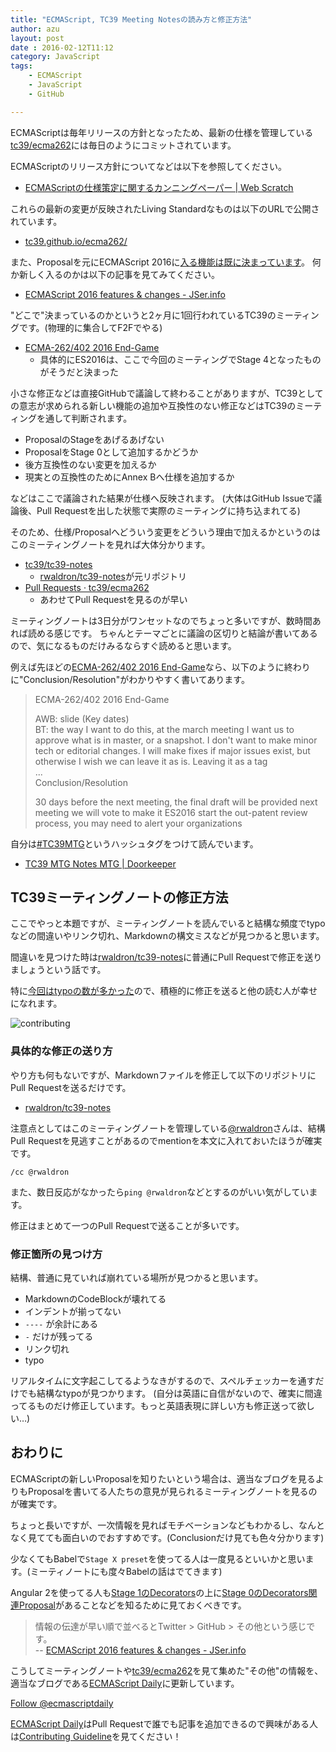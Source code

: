 ```yaml
---
title: "ECMAScript, TC39 Meeting Notesの読み方と修正方法"
author: azu
layout: post
date : 2016-02-12T11:12
category: JavaScript
tags:
    - ECMAScript
    - JavaScript
    - GitHub

---
```


ECMAScriptは毎年リリースの方針となったため、最新の仕様を管理している[tc39/ecma262](https://github.com/tc39/ecma262 "tc39/ecma262")には毎日のようにコミットされています。

ECMAScriptのリリース方針についてなどは以下を参照してください。

- [ECMAScriptの仕様策定に関するカンニングペーパー | Web Scratch](http://efcl.info/2015/10/18/ecmascript-paper/ "ECMAScriptの仕様策定に関するカンニングペーパー | Web Scratch")

これらの最新の変更が反映されたLiving Standardなものは以下のURLで公開されています。

- [tc39.github.io/ecma262/](https://tc39.github.io/ecma262/)

また、Proposalを元にECMAScript 2016に[入る機能は既に決まっています](http://jser.info/2016/02/01/es2016/)。
何か新しく入るのかは以下の記事を見てみてください。

- [ECMAScript 2016 features & changes - JSer.info](http://jser.info/2016/02/01/es2016/#%E5%A4%89%E6%9B%B4%E3%82%92%E7%9F%A5%E3%82%8B%E6%96%B9%E6%B3%95 "ECMAScript 2016 features &amp; changes - JSer.info")

"どこで"決まっているのかというと2ヶ月に1回行われているTC39のミーティングです。(物理的に集合してF2Fでやる)

- [ECMA-262/402 2016 End-Game](https://github.com/tc39/tc39-notes/blob/master/es7/2016-01/2016-01-27.md#ecma-262402-2016-end-game "ECMA-262/402 2016 End-Game")
	- 具体的にES2016は、ここで今回のミーティングでStage 4となったものがそうだと決まった

小さな修正などは直接GitHubで議論して終わることがありますが、TC39としての意志が求められる新しい機能の追加や互換性のない修正などはTC39のミーティングを通して判断されます。

- ProposalのStageをあげるあげない
- ProposalをStage 0として追加するかどうか
- 後方互換性のない変更を加えるか
- 現実との互換性のためにAnnex Bへ仕様を追加するか

などはここで議論された結果が仕様へ反映されます。
(大体はGitHub Issueで議論後、Pull Requestを出した状態で実際のミーティングに持ち込まれてる)

そのため、仕様/Proposalへどういう変更をどういう理由で加えるかというのはこのミーティングノートを見れば大体分かります。

- [tc39/tc39-notes](https://github.com/tc39/tc39-notes "tc39/tc39-notes: These are the notes I take at TC39 Meetings, with Markdown formatting")
	- [rwaldron/tc39-notes](https://github.com/rwaldron/tc39-notes "rwaldron/tc39-notes")が元リポジトリ
- [Pull Requests · tc39/ecma262](https://github.com/tc39/ecma262/pulls?q=is%3Apr+is%3Aclosed "Pull Requests · tc39/ecma262")
	- あわせてPull Requestを見るのが早い

ミーティングノートは3日分がワンセットなのでちょっと多いですが、数時間あれば読める感じです。
ちゃんとテーマごとに議論の区切りと結論が書いてあるので、気になるものだけみるならすぐ読めると思います。

例えば先ほどの[ECMA-262/402 2016 End-Game](https://github.com/tc39/tc39-notes/blob/master/es7/2016-01/2016-01-27.md#ecma-262402-2016-end-game "ECMA-262/402 2016 End-Game")なら、以下のように終わりに"Conclusion/Resolution"がわかりやすく書いてあります。

> ECMA-262/402 2016 End-Game  
>   
> AWB: slide (Key dates)  
> BT: the way I want to do this, at the march meeting I want us to approve what is in master, or a snapshot. I don't want to make minor tech or editorial changes. I will make fixes if major issues exist, but otherwise I wish we can leave it as is. Leaving it as a tag  
> ...  
> Conclusion/Resolution
>
>    30 days before the next meeting, the final draft will be provided
>    next meeting we will vote to make it ES2016
>    start the out-patent review process, you may need to alert your organizations


自分は[#TC39MTG](https://twitter.com/search?f=realtime&q=%20%23TC39MTG "#TC39MTG")というハッシュタグをつけて読んでいます。

- [TC39 MTG Notes MTG | Doorkeeper](https://tc39-mtg.doorkeeper.jp/ "TC39 MTG Notes MTG | Doorkeeper")

## TC39ミーティングノートの修正方法

ここでやっと本題ですが、ミーティングノートを読んでいると結構な頻度でtypoなどの間違いやリンク切れ、Markdownの構文ミスなどが見つかると思います。

間違いを見つけた時は[rwaldron/tc39-notes](https://github.com/rwaldron/tc39-notes "rwaldron/tc39-notes")に普通にPull Requestで修正を送りましょうという話です。

特に[今回はtypoの数が多かった](https://github.com/rwaldron/tc39-notes/pull/41)ので、積極的に修正を送ると他の読む人が幸せになれます。

![contributing](http://efcl.info/wp-content/uploads/2016/02/12-1455276798.png)

### 具体的な修正の送り方

やり方も何もないですが、Markdownファイルを修正して以下のリポジトリにPull Requestを送るだけです。

- [rwaldron/tc39-notes](https://github.com/rwaldron/tc39-notes "rwaldron/tc39-notes")

注意点としてはこのミーティングノートを管理している[@rwaldron](https://github.com/rwaldron "rwaldron")さんは、結構Pull Requestを見逃すことがあるのでmentionを本文に入れておいたほうが確実です。

```
/cc @rwaldron
```

また、数日反応がなかったら`ping @rwaldron`などとするのがいい気がしています。

修正はまとめて一つのPull Requestで送ることが多いです。

### 修正箇所の見つけ方

結構、普通に見ていれば崩れている場所が見つかると思います。

- MarkdownのCodeBlockが壊れてる
- インデントが揃ってない
- `----` が余計にある
- `-` だけが残ってる
- リンク切れ
- typo

リアルタイムに文字起こしてるようなきがするので、スペルチェッカーを通すだけでも結構なtypoが見つかります。
(自分は英語に自信がないので、確実に間違ってるものだけ修正しています。もっと英語表現に詳しい方も修正送って欲しい…)

## おわりに

ECMAScriptの新しいProposalを知りたいという場合は、適当なブログを見るよりもProposalを書いてる人たちの意見が見られるミーティングノートを見るのが確実です。

ちょっと長いですが、一次情報を見ればモチベーションなどもわかるし、なんとなく見てても面白いのでおすすめです。(Conclusionだけ見ても色々分かります)

少なくてもBabelで`Stage X preset`を使ってる人は一度見るといいかと思います。(ミーティノートにも度々Babelの話はでてきます)

Angular 2を使ってる人も[Stage 1のDecorators](https://github.com/wycats/javascript-decorators)の上に[Stage 0のDecorators関連Proposal](http://ecmascript-daily.github.io/2016/01/28/stage0-descorator-related)があることなどを知るために見ておくべきです。

> 情報の伝達が早い順で並べるとTwitter > GitHub > その他という感じです。  
> -- [ECMAScript 2016 features & changes - JSer.info](http://jser.info/2016/02/01/es2016/#%E5%A4%89%E6%9B%B4%E3%82%92%E7%9F%A5%E3%82%8B%E6%96%B9%E6%B3%95 "ECMAScript 2016 features &amp; changes - JSer.info")

こうしてミーティングノートや[tc39/ecma262](https://github.com/tc39/ecma262 "tc39/ecma262: Status, process, and documents for ECMA262")を見て集めた"その他"の情報を、適当なブログである[ECMAScript Daily](http://ecmascript-daily.github.io/ "ECMAScript Daily")に更新しています。

<a href="https://twitter.com/ecmascriptdaily" class="twitter-follow-button" data-show-count="false" data-size="large">Follow @ecmascriptdaily</a>
<script>!function(d,s,id){var js,fjs=d.getElementsByTagName(s)[0],p=/^http:/.test(d.location)?'http':'https';if(!d.getElementById(id)){js=d.createElement(s);js.id=id;js.src=p+'://platform.twitter.com/widgets.js';fjs.parentNode.insertBefore(js,fjs);}}(document, 'script', 'twitter-wjs');</script>

[ECMAScript Daily](http://ecmascript-daily.github.io/ "ECMAScript Daily")はPull Requestで誰でも記事を追加できるので興味がある人は[Contributing Guideline](https://github.com/ecmascript-daily/ecmascript-daily.github.com/blob/master/CONTRIBUTING.md "Contributing Guideline")を見てください！
